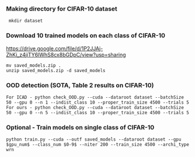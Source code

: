 ### Making directory for CIFAR-10 dataset
     mkdir dataset

### Download 10 trained models on each class of CIFAR-10
https://drive.google.com/file/d/1P2JJAj-ZhKi_z4jiTY6lWhS8cx8bGDpC/view?usp=sharing
    
    mv saved_models.zip .
    unzip saved_models.zip -d saved_models

### OOD detection (SOTA, Table 2 results on CIFAR-10)

    For ICAD - python check_OOD.py --cuda --dataroot dataset --batchSize 50 --gpu 0 --n 1 --indist_class 10 --proper_train_size 4500 --trials 5
    For ours - python check_OOD.py --cuda --dataroot dataset --batchSize 50 --gpu 0 --n 5 --indist_class 10 --proper_train_size 4500 --trials 5
    
### Optional - Train models on single class of CIFAR-10
    python train.py --cuda --outf saved_models --dataroot dataset --gpu $gpu_num$ --class_num $0-9$ --niter 200 --train_size 4500 --archi_type wrn
 
